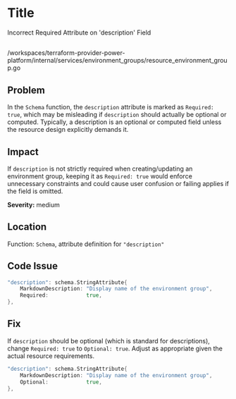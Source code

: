 # Title

Incorrect Required Attribute on 'description' Field

##

/workspaces/terraform-provider-power-platform/internal/services/environment_groups/resource_environment_group.go

## Problem

In the `Schema` function, the `description` attribute is marked as `Required: true`, which may be misleading if `description` should actually be optional or computed. Typically, a description is an optional or computed field unless the resource design explicitly demands it.

## Impact

If `description` is not strictly required when creating/updating an environment group, keeping it as `Required: true` would enforce unnecessary constraints and could cause user confusion or failing applies if the field is omitted.

**Severity:** medium

## Location

Function: `Schema`, attribute definition for `"description"`

## Code Issue

```go
"description": schema.StringAttribute{
    MarkdownDescription: "Display name of the environment group",
    Required:            true,
},
```

## Fix

If `description` should be optional (which is standard for descriptions), change `Required: true` to `Optional: true`. Adjust as appropriate given the actual resource requirements.

```go
"description": schema.StringAttribute{
    MarkdownDescription: "Display name of the environment group",
    Optional:            true,
},
```
